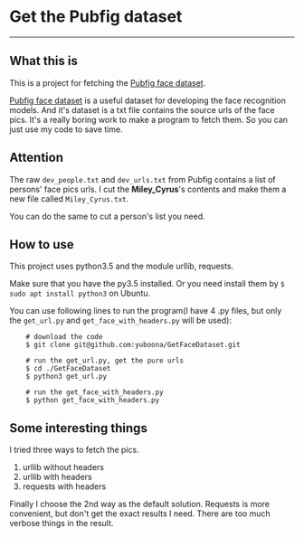 # Get the Pubfig dataset

---

## What this is

This is a project for fetching the [Pubfig face dataset][1].

[Pubfig face dataset][1] is a useful dataset for developing the face recognition models. And it's dataset is a txt file contains the source urls of the face pics. It's a really boring work to make a program to fetch them. So you can just use my code to save time.

## Attention

The raw `dev_people.txt` and `dev_urls.txt` from Pubfig contains a list of persons' face pics urls. I cut the **Miley_Cyrus**'s contents and make them a new file called `Miley_Cyrus.txt`.

You can do the same to cut a person's list you need.

## How to use

This project uses python3.5 and the module urllib, requests.

Make sure that you have the py3.5 installed. Or you need install them by `$ sudo apt install python3` on Ubuntu.

You can use following lines to run the program(I have 4 .py files, but only the `get_url.py` and `get_face_with_headers.py` will be used):

```shell
    # download the code
    $ git clone git@github.com:yuboona/GetFaceDataset.git

    # run the get_url.py, get the pure urls
    $ cd ./GetFaceDataset
    $ python3 get_url.py

    # run the get_face_with_headers.py
    $ python get_face_with_headers.py

```

## Some interesting things
I tried three ways to fetch the pics. 

1. urllib without headers
1. urllib with headers
1. requests with headers

Finally I choose the 2nd way as the default solution. Requests is more convenient, but don't get the exact results I need. There are too much verbose things in the result.


[1]: http://www.cs.columbia.edu/CAVE/databases/pubfig/
